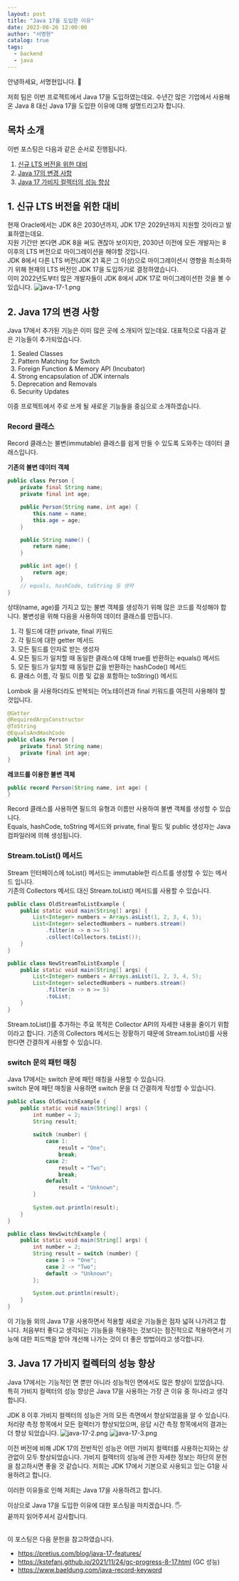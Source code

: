 ```yaml
---
layout: post
title: "Java 17을 도입한 이유"
date: 2023-08-26 12:00:00
author: "서명현"
catalog: true
tags:
  - backend
  - java
---
```


안녕하세요, 서명현입니다. 🤚

저희 팀은 이번 프로젝트에서 Java 17을 도입하였는데요.
수년간 많은 기업에서 사용해온 Java 8 대신 Java 17을 도입한 이유에 대해 설명드리고자 합니다.

## 목차 소개

이번 포스팅은 다음과 같은 순서로 진행됩니다.

1. [신규 LTS 버전을 위한 대비](##1-신규-lts-버전을-위한-대비)
2. [Java 17의 변경 사항](##2-java-17의-변경-사항)
3. [Java 17 가비지 컬렉터의 성능 향상](##3-java-17-가비지-컬렉터의-성능-향상)

## 1. 신규 LTS 버전을 위한 대비

현재 Oracle에서는 JDK 8은 2030년까지, JDK 17은 2029년까지 지원할 것이라고 발표하였는데요.<br>
지원 기간만 본다면 JDK 8을 써도 괜찮아 보이지만, 2030년 이전에 모든 개발자는 8 이후의 LTS 버전으로 마이그레이션을 해야할 것입니다.<br>
JDK 8에서 다른 LTS 버전(JDK 21 혹은 그 이상)으로 마이그레이션시 영향을 최소화하기 위해 현재의 LTS 버전인 JDK 17을 도입하기로 결정하였습니다.<br>
이미 2022년도부터 많은 개발자들이 JDK 8에서 JDK 17로 마이그레이션한 것을 볼 수 있습니다.
![java-17-1.png](img/java-17-1.png)

## 2. Java 17의 변경 사항

Java 17에서 추가된 기능은 이미 많은 곳에 소개되어 있는데요. 대표적으로 다음과 같은 기능들이 추가되었습니다.
1. Sealed Classes
2. Pattern Matching for Switch
3. Foreign Function & Memory API (Incubator)
4. Strong encapsulation of JDK internals
5. Deprecation and Removals
6. Security Updates

이중 프로젝트에서 주로 쓰게 될 새로운 기능들을 중심으로 소개하겠습니다.

### Record 클래스

Record 클래스는 불변(immutable) 클래스를 쉽게 만들 수 있도록 도와주는 데이터 클래스입니다.

**기존의 불변 데이터 객체**
```java
public class Person {
    private final String name;
    private final int age;

    public Person(String name, int age) {
        this.name = name;
        this.age = age;
    }

    public String name() {
        return name;
    }

    public int age() {
        return age;
    }
    // equals, hashCode, toString 등 생략
}
```
상태(name, age)를 가지고 있는 불변 객체를 생성하기 위해 많은 코드를 작성해야 합니다.
불변성을 위해 다음을 사용하여 데이터 클래스를 만듭니다.
1. 각 필드에 대한 private, final 키워드
2. 각 필드에 대한 getter 메서드
3. 모든 필드를 인자로 받는 생성자
4. 모든 필드가 일치할 때 동일한 클래스에 대해 true를 반환하는 equals() 메서드
5. 모든 필드가 일치할 때 동일한 값을 반환하는 hashCode() 메서드
6. 클래스 이름, 각 필드 이름 및 값을 포함하는 toString() 메서드

Lombok 을 사용하더라도 반복되는 어노테이션과 final 키워드를 여전히 사용해야 할 것입니다.
```java
@Getter
@RequiredArgsConstructor
@ToString
@EqualsAndHashCode
public class Person {
    private final String name;
    private final int age;
}
```

**레코드를 이용한 불변 객체**
```java
public record Person(String name, int age) {
}
```
Record 클래스를 사용하면 필드의 유형과 이름만 사용하여 불변 객체를 생성할 수 있습니다.<br>
Equals, hashCode, toString 메서드와 private, final 필드 및 public 생성자는 Java 컴파일러에 의해 생성됩니다.

### Stream.toList() 메서드

Stream 인터페이스에 toList() 메서드는 immutable한 리스트를 생성할 수 있는 메서드 입니다.<br>
기존의 Collectors 메서드 대신 Stream.toList() 메서드를 사용할 수 있습니다.

```java
public class OldStreamToListExample {
    public static void main(String[] args) {
        List<Integer> numbers = Arrays.asList(1, 2, 3, 4, 5);
        List<Integer> selectedNumbers = numbers.stream()
            .filter(n -> n >= 5)
            .collect(Collectors.toList());
    }
}
```
```java
public class NewStreamToListExample {
    public static void main(String[] args) {
        List<Integer> numbers = Arrays.asList(1, 2, 3, 4, 5);
        List<Integer> selectedNumbers = numbers.stream()
            .filter(n -> n >= 5)
            .toList;
    }
}
```

Stream.toList()를 추가하는 주요 목적은 Collector API의 자세한 내용을 줄이기 위함이라고 합니다. 기존의 Collectors 메서드는 장황하기 때문에 Stream.toList()를 사용한다면 간결하게 사용할 수 있습니다.

### switch 문의 패턴 매칭

Java 17에서는 switch 문에 패턴 매칭을 사용할 수 있습니다.<br>
switch 문에 패턴 매칭을 사용하면 switch 문을 더 간결하게 작성할 수 있습니다.

```java
public class OldSwitchExample {
    public static void main(String[] args) {
        int number = 2;
        String result;
        
        switch (number) {
            case 1:
                result = "One";
                break;
            case 2:
                result = "Two";
                break;
            default:
                result = "Unknown";
        }
        
        System.out.println(result);
    }
}
```
```java
public class NewSwitchExample {
    public static void main(String[] args) {
        int number = 2;
        String result = switch (number) {
            case 1 -> "One";
            case 2 -> "Two";
            default -> "Unknown";
        };
        
        System.out.println(result);
    }
}
```

이 기능들 외의 Java 17을 사용하면서 적용할 새로운 기능들은 점차 넓혀 나가려고 합니다.
처음부터 좋다고 생각되는 기능들을 적용하는 것보다는 점진적으로 적용하면서 기능에 대한 피드백을 받아 개선해 나가는 것이 더 좋은 방법이라고 생각합니다.

## 3. Java 17 가비지 컬렉터의 성능 향상

Java 17에서는 기능적인 면 뿐만 아니라 성능적인 면에서도 많은 향상이 있었습니다.<br>
특히 가비지 컬렉터의 성능 향상은 Java 17을 사용하는 가장 큰 이유 중 하나라고 생각합니다.

JDK 8 이후 가비지 컬렉터의 성능은 거의 모든 측면에서 향상되었음을 알 수 있습니다.
처리량 측정 항목에서 모든 컬렉터가 향상되었으며, 응답 시간 측정 항목에서의 결과는 더 향상 되었습니다.
![java-17-2.png](img/java-17-2.png)
![java-17-3.png](img/java-17-3.png)

이전 버전에 비해 JDK 17의 전반적인 성능은 어떤 가비지 컬렉터를 사용하는지와는 상관없이 모두 향상되었습니다.
가비지 컬렉터의 성능에 관한 자세한 정보는 하단의 문헌을 참고하시면 좋을 것 같습니다.
저희는 JDK 17에서 기본으로 사용되고 있는 G1을 사용하려고 합니다.
<br>

이러한 이유들로 인해 저희는 Java 17을 사용하려고 합니다.

이상으로 Java 17을 도입한 이유에 대한 포스팅을 마치겠습니다. 🖐️<br>
끝까지 읽어주셔서 감사합니다.<br><br>


이 포스팅은 다음 문헌을 참고하였습니다.
- https://pretius.com/blog/java-17-features/
- https://kstefanj.github.io/2021/11/24/gc-progress-8-17.html (GC 성능)
- https://www.baeldung.com/java-record-keyword
